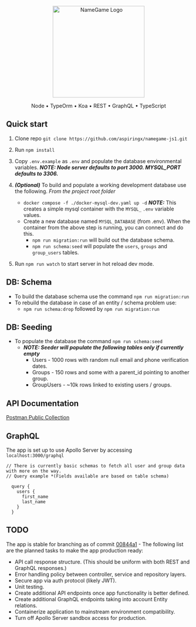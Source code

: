 <p align="center"><a href="https://laravel.com" target="_blank"><img src="https://github.com/aspiringx/namegame-js1/assets/11307718/e12fe9a8-b8cc-408e-923b-799168fc71a3" width="250" alt="NameGame Logo"></a></p>
<p align="center">Node • TypeOrm • Koa • REST • GraphQL • TypeScript</p>

## Quick start
1. Clone repo `git clone https://github.com/aspiringx/namegame-js1.git`
2. Run `npm install`
3. Copy `.env.example` as `.env` and populate the database environmental variables.
	  ***NOTE: Node server defaults to port 3000. MYSQL_PORT defaults to 3306.***
4. ***(Optional)*** To build and populate a working development database use the following.
	  *From the project root folder*

	  - `docker compose -f ./docker-mysql-dev.yaml up -d`
	  ***NOTE:*** This creates a simple mysql container with the `MYSQL_` `.env` variable values.
    - Create a new database named `MYSQL_DATABASE` (from .env). When the container from the above step is running, you can connect and do this. 
	  - `npm run migration:run` will build out the database schema.
	  - `npm run schema:seed` will populate the `users`, `groups` and `group_users` tables.
5. Run `npm run watch` to start server in hot reload dev mode.

## DB: Schema
- To build the database schema use the command `npm run migration:run`
- To rebuild the database in case of an entity / schema problem use:
	- `npm run schema:drop` followed by `npm run migration:run`

## DB: Seeding
- To populate the database the command `npm run schema:seed`
	- ***NOTE: Seeder will populate the following tables only if currently empty***
		- Users - 1000 rows with random null email and phone verification dates.
		- Groups - 150 rows and some with a parent_id pointing to another group.
		- GroupUsers - ~10k rows linked to existing users / groups.

## API Documentation
[Postman Public Collection](https://www.postman.com/igdev25/workspace/namegame-js1/collection/32355234-d2081825-2bb1-4031-b8b2-ce2181fd95a2?action=share&creator=32355234)

## GraphQL
The app is set up to use Apollo Server by accessing `localhost:3000/graphql`
```
// There is currently basic schemas to fetch all user and group data with more on the way.
// Query example *(Fields available are based on table schema)

  query {
    users {
      first_name
      last_name
    } 
  }
```

## TODO
The app is stable for branching as of commit [00844a1](https://github.com/aspiringx/namegame-js1/commit/00844a1874a5214f99d8dfa27f00e4cfdf379a3b) - The following list are the planned tasks to make the app production ready:
- API call response structure. (This should be uniform with both REST and GraphQL responses.)
- Error handling policy between controller, service and repository layers.
- Secure app via auth protocol (likely JWT).
- Unit testing.
- Create additional API endpoints once app functionality is better defined.
- Create additional GraphQL endpoints taking into account Entity relations.
- Containerize application to mainstream environment compatibility.
- Turn off Apollo Server sandbox access for production.

